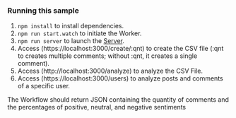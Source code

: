### Running this sample

1. `npm install` to install dependencies.
1. `npm run start.watch` to initiate the Worker.
1. `npm run server` to launch the [Server](https://localhost:3000).
1. Access (https://localhost:3000/create/:qnt) to create the CSV file (:qnt to creates multiple comments; without :qnt, it creates a single comment).
1. Access (http://localhost:3000/analyze) to analyze the CSV File.
1. Access (https://localhost:3000/users) to analyze posts and comments of a specific user.

The Workflow should return JSON containing the quantity of comments and the percentages of positive, neutral, and negative sentiments
